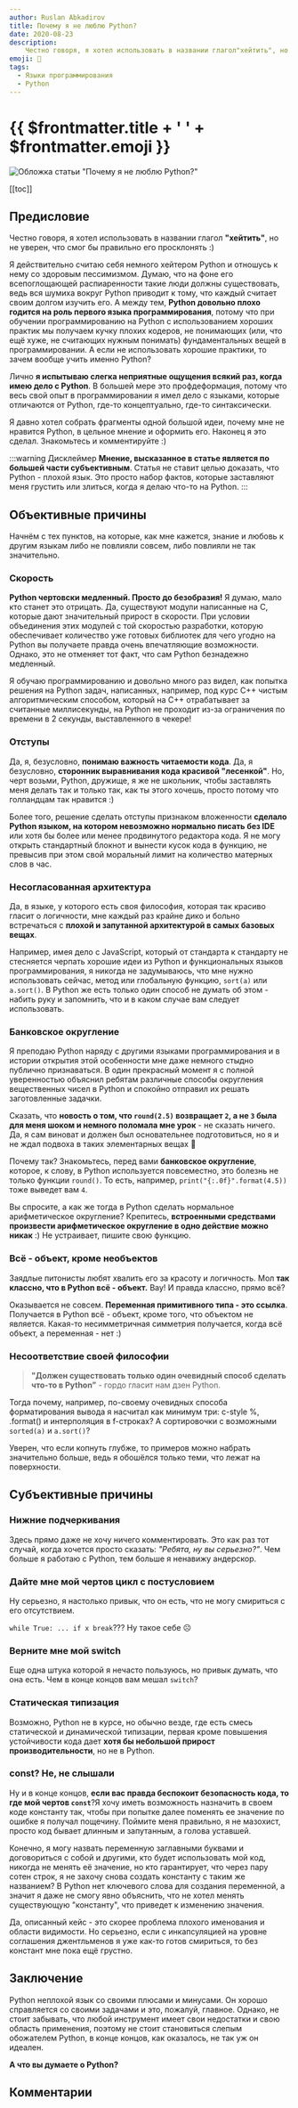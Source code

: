 ```yaml
---
author: Ruslan Abkadirov
title: Почему я не люблю Python?
date: 2020-08-23
description:
    Честно говоря, я хотел использовать в названии глагол"хейтить", но не уверен, что смог бы правильно его просклонять :) Я действительно считаю себя немного хейтером Python и отношусь к нему со здоровым пессимизмом. Я давно хотел собрать фрагменты одной большой идеи, почему мне не нравится Python, в цельное мнение и оформить его. Наконец я это сделал. Знакомьтесь и комментируйте :)
emoji: 🐍
tags:
  - Языки программирования
  - Python
---
```


# {{ $frontmatter.title + ' ' + $frontmatter.emoji }} 
![Обложка статьи "Почему я не люблю Python?"](/illustrations/why_i_hate_python/no-python.jpg)

[[toc]]

## Предисловие

Честно говоря, я хотел использовать в названии глагол **"хейтить"**, но не уверен, что смог бы правильно его просклонять :) 

Я действительно считаю себя немного хейтером Python и отношусь к нему со здоровым пессимизмом. Думаю, что на фоне его всепоглощающей распиаренности такие люди должны существовать, ведь вся шумиха вокруг Python приводит к тому, что каждый считает своим долгом изучить его. А между тем, **Python довольно плохо годится на роль первого языка программирования**, потому что при обучении программированию на Python с использованием хороших практик мы получаем кучку плохих кодеров, не понимающих (или, что ещё хуже, не считающих нужным понимать) фундаментальных вещей в программировании. А если не использовать хорошие практики, то зачем вообще учить именно Python? 

Лично **я испытываю слегка неприятные ощущения всякий раз, когда имею дело с Python**. В большей мере это профдеформация, потому что весь свой опыт в программировании я имел дело с языками, которые отличаются от Python, где-то концептуально, где-то синтаксически.

Я давно хотел собрать фрагменты одной большой идеи, почему мне не нравится Python, в цельное мнение и оформить его. Наконец я это сделал. Знакомьтесь и комментируйте :)

:::warning Дисклеймер
**Мнение, высказанное в статье является по большей части субъективным**. Статья не ставит целью доказать, что Python - плохой язык. Это просто набор фактов, которые заставляют меня грустить или злиться, когда я делаю что-то на Python.
:::

## Объективные причины

Начнём с тех пунктов, на которые, как мне кажется, знание и любовь к другим языкам либо не повлияли совсем, либо повлияли не так значительно.

### Скорость

**Python чертовски медленный. Просто до безобразия!** Я думаю, мало кто станет это отрицать. Да, существуют модули написанные на C, которые дают значительный прирост в скорости. При условии объединения этих модулей с той скоростью разработки, которую обеспечивает количество уже готовых библиотек для чего угодно на Python вы получаете правда очень впечатляющие возможности. Однако, это не отменяет тот факт, что сам Python безнадежно медленный.

Я обучаю программированию и довольно много раз видел, как попытка решения на Python задач, написанных, например, под курс C++ чистым алгоритмическим способом, который на C++ отрабатывает за считанные миллисекунды, на Python не проходит из-за ограничения по времени в 2 секунды, выставленного в чекере!

### Отступы

Да, я, безусловно, **понимаю важность читаемости кода**. Да, я безусловно, **сторонник выравнивания кода красивой "лесенкой"**. Но, черт возьми, Python, дружище, я же не школьник, чтобы заставлять меня делать так и только так, как ты этого хочешь, просто потому что голландцам так нравится :)

Более того, решение сделать отступы признаком вложенности **сделало Python языком, на котором невозможно нормально писать без IDE** или хотя бы более или менее продвинутого редактора кода. Я не могу открыть стандартный блокнот и вынести кусок кода в функцию, не превысив при этом свой моральный лимит на количество матерных слов в час.

### Несогласованная архитектура

Да, в языке, у которого есть своя философия, которая так красиво гласит о логичности, мне каждый раз крайне дико и больно встречаться с **плохой и запутанной архитектурой в самых базовых вещах**. 

Например, имея дело с JavaScript, который от стандарта к стандарту не стесняется черпать хорошие идеи из Python и функциональных языков программирования, я никогда не задумываюсь, что мне нужно использовать сейчас, метод или глобальную функцию, `sort(a)` или `a.sort()`. В Python же есть только один способ не думать об этом - набить руку и запомнить, что и в каком случае вам следует использовать.

### Банковское округление

Я преподаю Python наряду с другими языками программирования и в истории открытия этой особенности мне даже немного стыдно публично признаваться. В один прекрасный момент я с полной уверенностью объяснил ребятам различные способы округления вещественных чисел в Python и спокойно отправил их решать заготовленные задачки.

Сказать, что **новость о том, что `round(2.5)` возвращает `2`, а не `3` была для меня шоком и немного поломала мне урок** - не сказать ничего. Да, я сам виноват и должен был основательнее подготовиться, но я и не ждал подвоха в таких элементарных вещах :slightly_smiling_face:

Почему так? Знакомьтесь, перед вами **банковское округление**, которое, к слову, в Python используется повсеместно, это болезнь не только функции `round()`. То есть, например, `print("{:.0f}".format(4.5))` тоже выведет вам `4`.

Вы спросите, а как же тогда в Python сделать нормальное арифметическое округление? Крепитесь, **встроенными средствами произвести арифметическое округление в одно действие можно никак** :) Не устраивает, пишите свою функцию.

### Всё - объект, кроме необъектов

Заядлые питонисты любят хвалить его за красоту и логичность. Мол **так классно, что в Python всё - объект.** Вау! И правда классно, прямо всё?

Оказывается не совсем. **Переменная примитивного типа - это ссылка**. Получается в Python всё - объект, кроме того, что объектом не является. Какая-то несимметричная симметрия получается, когда всё объект, а переменная - нет :) 

### Несоответствие своей философии

>**"Должен существовать только один очевидный способ сделать что-то в Python”** - гордо гласит нам дзен Python.

Тогда почему, например, по-своему очевидных способа форматирования вывода я насчитал как минимум три: c-style %, .format() и интерполяция в f-строках? А сортировочки с возможными `sorted(a)` и `a.sort()`?

Уверен, что если копнуть глубже, то примеров можно набрать значительно больше, ведь я обошёлся только теми, что лежат на поверхности.

## Субъективные причины

### Нижние подчеркивания

Здесь прямо даже не хочу ничего комментировать. Это как раз тот случай, когда хочется просто сказать: *"Ребята, ну вы серьезно?"*. Чем больше я работаю с Python, тем больше я ненавижу андерскор.

### Дайте мне мой чертов цикл с постусловием

Ну серьезно, я настолько привык, что он есть, что не могу смириться с его отсутствием.

`while True: ... if x break`??? Ну такое себе ☹️

### Верните мне мой switch

Еще одна штука которой я нечасто пользуюсь, но привык думать, что она есть. Чем в конце концов вам мешал `switch`?

### Статическая типизация

Возможно, Python не в курсе, но обычно везде, где есть смесь статической и динамической типизации, первая кроме повышения устойчивости кода дает **хотя бы небольшой прирост производительности**, но не в Python.

### const? Не, не слышали

Ну и в конце концов, **если вас правда беспокоит безопасность кода, то где мой чертов `const`**?Я хочу иметь возможность назначить в своем коде константу так, чтобы при попытке далее поменять ее значение по ошибке я получал пощечину. Поймите меня правильно, я не мазохист, просто код бывает длинным и запутанным, а голова уставшей.

Конечно, я могу назвать переменную заглавными буквами и договориться с собой и другими, кто будет использовать мой код, никогда не менять её значение, но кто гарантирует, что через пару сотен строк, я не захочу снова создать константу с таким же названием? В Python нет ключевого слова для создания переменной, а значит я даже не смогу явно объяснить, что не хотел менять существующую "константу", что приведет к изменению значения.

Да, описанный кейс - это скорее проблема плохого именования и области видимости. Но серьезно, если с инкапсуляцией на уровне соглашения джентльменов я уже как-то готов смириться, то без констант мне пока ещё грустно.

## Заключение

Python неплохой язык со своими плюсами и минусами. Он хорошо справляется со своими задачами и это, пожалуй, главное. Однако, не стоит забывать, что любой инструмент имеет свои недостатки и свою область применения, поэтому не стоит становиться слепым обожателем Python, в конце концов, как оказалось, не так уж он идеален.

**А что вы думаете о Python?**

## Комментарии
<Comments />

<YMetrika />